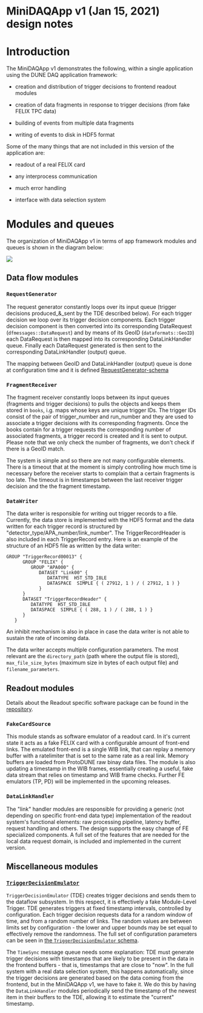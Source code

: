# MiniDAQApp v1 (Jan 15, 2021) design notes
# Introduction

The MiniDAQApp v1 demonstrates the following, within a single application using the DUNE DAQ application framework:

* creation and distribution of trigger decisions to frontend readout modules

* creation of data fragments in response to trigger decisions (from fake FELIX TPC data)

* building of events from multiple data fragments

* writing of events to disk in HDF5 format

Some of the many things that are not included in this version of the application are:

* readout of a real FELIX card

* any interprocess communication

* much error handling

* interface with data selection system

# Modules and queues

The organization of MiniDAQApp v1 in terms of app framework modules and queues is shown in the diagram below:

![](https://user-images.githubusercontent.com/36311946/104197413-9dcf6700-53ea-11eb-84be-faec37d60fd9.png)

## Data flow modules

### `RequestGenerator`
The request generator constantly loops over its input queue (trigger decisions produced_&_sent by the TDE described below). For each trigger decision we loop over its trigger decision components. Each trigger decision component is then converted into its corresponding DataRequest (`dfmessages::DataRequest`) and by means of its GeoID (`dataformats::GeoID`) each DataRequest is then mapped into its corresponding DataLinkHandler queue. Finally each DataRequest generated is then sent to the corresponding DataLinkHandler (output) queue. 

The mapping between GeoID and DataLinkHandler (output) queue is done at configuration time and it is defined  [RequestGenerator-schema](https://github.com/DUNE-DAQ/dfmodules/blob/develop/schema/dfmodules-RequestGenerator-schema.jsonnet)

 
### `FragmentReceiver`
The fragment receiver constantly loops between its input queues (fragments and trigger decisions) to pulls the objects and keeps them stored in `books`, i.g. maps whose keys are unique trigger IDs. The trigger IDs consist of the pair of trigger_number and run_number and they are used to associate a trigger decisions with its corresponding fragments. Once the books contain for a trigger requests the corresponding number of associated fragments, a trigger record is created and it is sent to output. Please note that we only check the number of fragments, we don't check if there is a GeoID match. 

The system is simple and so there are not many configurable elements.  There is a timeout that at the moment is simply controlling how much time is necessary before the receiver starts to complain that a certain fragments is too late. The timeout is in timestamps between the last receiver trigger decision and the the fragment timestamp. 

### `DataWriter`

The data writer is responsible for writing out trigger records to a file. Currently, the data store is implemented with the HDF5 format and the data written for each trigger record is structured by "detector_type/APA_number/link_number". The TriggerRecordHeader is also included in each TriggerRecord entry. Here is an example of the structure of an HDF5 file as written by the data writer: 
```
GROUP "TriggerRecord00013" {
      GROUP "FELIX" {
         GROUP "APA000" {
            DATASET "Link00" {
               DATATYPE  H5T_STD_I8LE
               DATASPACE  SIMPLE { ( 27912, 1 ) / ( 27912, 1 ) }
            }
      }
      DATASET "TriggerRecordHeader" {
         DATATYPE  H5T_STD_I8LE
         DATASPACE  SIMPLE { ( 288, 1 ) / ( 288, 1 ) }
      }
   }
```   

An inhibit mechanism is also in place in case the data writer is not able to sustain the rate of incoming data.
    
The data writer accepts multiple configuration parameters. The most relevant are the `directory_path` (path where the output file is stored), `max_file_size_bytes` (maximum size in bytes of each output file) and `filename_parameters`.


## Readout modules
Details about the Readout specific software package can be found in the [repository](https://github.com/DUNE-DAQ/readout/wiki#functional-elements).

### `FakeCardSource`
This module stands as software emulator of a readout card. In it's current state it acts as a fake FELIX card with a configurable amount of front-end links. The emulated front-end is a single WIB link, that can replay a memory buffer with a ratelimiter that is set to the same rate as a real link. Memory buffers are loaded from ProtoDUNE raw binay data files. The module is also updating a timestamp in the WIB frames, essentially creating a useful, fake data stream that relies on timestamp and WIB frame checks. Further FE emulators (TP, PD) will be implemented in the upcoming releases.

### `DataLinkHandler`
The "link" handler modules are responsible for providing a generic (not depending on specific front-end data type) implementation of the readout system's functional elements: raw processing pipeline, latency buffer, request handling and others. The design supports the easy change of FE specialized components. A full set of the features that are needed for the local data request domain, is included and implemented in the current version.  

## Miscellaneous modules

### [`TriggerDecisionEmulator`](https://github.com/DUNE-DAQ/trigemu/tree/develop/plugins)

`TriggerDecisionEmulator` (TDE) creates trigger decisions and sends them to the dataflow subsystem. In this respect, it is effectively a fake Module-Level Trigger. TDE generates triggers at fixed timestamp intervals, controlled by configuration. Each trigger decision requests data for a random window of time, and from a random number of links. The random values are between limits set by configuration - the lower and upper bounds may be set equal to effectively remove the randomness. The full set of configuration parameters can be seen in [the `TriggerDecisionEmulator` schema](https://github.com/DUNE-DAQ/trigemu/blob/develop/schema/trigemu-TriggerDecisionEmulator-schema.jsonnet).

The `TimeSync` message queue needs some explanation: TDE must generate trigger decisions with timestamps that are likely to be present in the data in the frontend buffers - that is, timestamps that are close to "now". In the full system with a real data selection system, this happens automatically, since the trigger decisions are generated based on the data coming from the frontend, but in the MiniDAQApp v1, we have to fake it. We do this by having the `DataLinkHandler` modules periodically send the timestamp of the newest item in their buffers to the TDE, allowing it to estimate the "current" timestamp.
